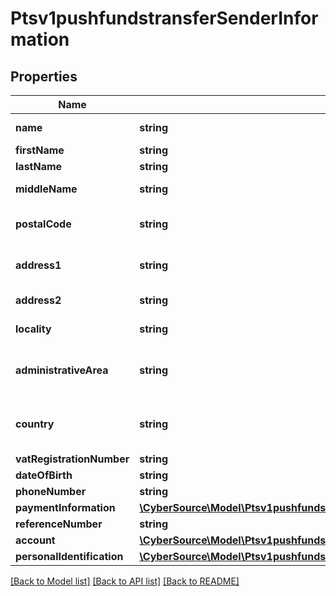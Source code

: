 # Ptsv1pushfundstransferSenderInformation

## Properties
Name | Type | Description | Notes
------------ | ------------- | ------------- | -------------
**name** | **string** | Name of sender.  Funds Disbursement  This value is the name of the originator sending the funds disbursement. | [optional] 
**firstName** | **string** | This field contains the first name of the entity funding the transaction. | [optional] 
**lastName** | **string** | This field contains the last name of the entity funding the transaction. | [optional] 
**middleName** | **string** | Supported only for Mastercard  transactions. This field contains the  middle name of the entity funding the transaction | [optional] 
**postalCode** | **string** | Sender’s postal code.  For USA, this must be a valid value of 5 digits or 5 digits hyphen 4 digits, for example &#39;63368&#39;, &#39;63368-5555&#39;. For other regions, this can be alphanumeric, length 1-10.  Required for FDCCompass. | [optional] 
**address1** | **string** | Street address of sender.  Funds Disbursement  This value is the address of the originator sending the funds disbursement.  Visa Platform Connect Required for transactions using business application id of AA, BI, PP, and WT. | [optional] 
**address2** | **string** | Used for additional address information. For example: Attention: Accounts Payable Optional field.  This field is supported for only Mastercard Send. | [optional] 
**locality** | **string** | The sender&#39;s city  Visa Platform Connect Required for transactions using business application id of AA, BI, PP, and WT. | [optional] 
**administrativeArea** | **string** | Sender’s state. Use the State, Province, and Territory Codes for the United States and Canada.The sender&#39;s province, state or territory. Conditional, required if sender&#39;s country is USA or CAN. Must be uppercase alpha 2 or 3 character country subdivision code.  See https://developer.cybersource.com/library/documentation/sbc/quickref/states_and_provinces.pdf | [optional] 
**country** | **string** | Sender&#39;s country code. Use ISO Standard Alpha Country Codes.  https://developer.cybersource.com/library/documentation/sbc/quickref/countries_alpha_list.pdf  Visa Platform Connect Required for transactions using business application id of AA, BI, PP, and WT.  Required for Mastercard Send | [optional] 
**vatRegistrationNumber** | **string** | Customer&#39;s government-assigned tax identification number. | [optional] 
**dateOfBirth** | **string** | Sender’s date of birth in YYYYMMDD format. | [optional] 
**phoneNumber** | **string** | Sender’s phone number. | [optional] 
**paymentInformation** | [**\CyberSource\Model\Ptsv1pushfundstransferSenderInformationPaymentInformation**](Ptsv1pushfundstransferSenderInformationPaymentInformation.md) |  | [optional] 
**referenceNumber** | **string** | Reference number generated by you that uniquely identifies the sender. | [optional] 
**account** | [**\CyberSource\Model\Ptsv1pushfundstransferSenderInformationAccount**](Ptsv1pushfundstransferSenderInformationAccount.md) |  | [optional] 
**personalIdentification** | [**\CyberSource\Model\Ptsv1pushfundstransferSenderInformationPersonalIdentification**](Ptsv1pushfundstransferSenderInformationPersonalIdentification.md) |  | [optional] 

[[Back to Model list]](../README.md#documentation-for-models) [[Back to API list]](../README.md#documentation-for-api-endpoints) [[Back to README]](../README.md)


